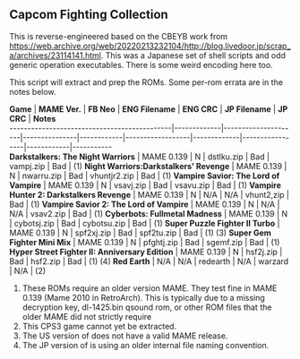 ## Capcom Fighting Collection

This is reverse-engineered based on the CBEYB work from https://web.archive.org/web/20220213232104/http://blog.livedoor.jp/scrap_a/archives/23114141.html.
This was a Japanese set of shell scripts and odd generic operation executables. There is some weird encoding here too.

This script will extract and prep the ROMs. Some per-rom errata are in the notes below.

 **Game**                                         | **MAME Ver.**     | **FB Neo**     | **ENG Filename**     | **ENG CRC**     | **JP Filename**     | **JP CRC**     | **Notes**  
---------------------------------------------|-------------|---------------------|---------------|------------|------------------|-------------|-----------------|------------|-----------  
 **Darkstalkers: The Night Warriors**             | MAME 0.139    | N          | dstlku.zip       | Bad         | vampj.zip        | Bad        | (1)
 **Night Warriors:Darkstalkers' Revenge**         | MAME 0.139    | N          | nwarru.zip       | Bad         | vhuntjr2.zip     | Bad        | (1)
 **Vampire Savior: The Lord of Vampire**          | MAME 0.139    | N          | vsavj.zip        | Bad         | vsavu.zip        | Bad        | (1)
 **Vampire Hunter 2: Darkstalkers Revenge**       | MAME 0.139    | N          | N/A              | N/A         | vhunt2,zip       | Bad        | (1)
 **Vampire Savior 2: The Lord of Vampire**        | MAME 0.139    | N          | N/A              | N/A         | vsav2.zip        | Bad        | (1)
 **Cyberbots: Fullmetal Madness**                 | MAME 0.139    | N          | cybotsj.zip      | Bad         | cybotsu.zip      | Bad        | (1)
 **Super Puzzle Fighter II Turbo**                | MAME 0.139    | N          | spf2xj.zip       | Bad         | spf2tu.zip       | Bad        | (1) (3)
 **Super Gem Fighter Mini Mix**                   | MAME 0.139    | N          | pfghtj.zip       | Bad         | sgemf.zip        | Bad        | (1)
 **Hyper Street Fighter II: Anniversary Edition** | MAME 0.139    | N          | hsf2j.zip        | Bad         | hsf2.zip         | Bad        | (1) (4)
 **Red Earth**                                    | N/A           | N/A        | redearth         | N/A         | warzard          | N/A        | (2)


1. These ROMs require an older version MAME. They test fine in MAME 0.139 (Mame 2010 in RetroArch). This is typically due to a missing decryption key, dl-1425.bin qsound rom, or other ROM files that the older MAME did not strictly require
2. This CPS3 game cannot yet be extracted.
3. The US version of does not have a valid MAME release.
4. The JP version of is using an older internal file naming convention.